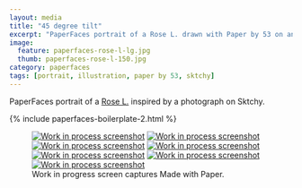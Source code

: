 ```yaml
---
layout: media
title: "45 degree tilt"
excerpt: "PaperFaces portrait of a Rose L. drawn with Paper by 53 on an iPad."
image: 
  feature: paperfaces-rose-l-lg.jpg
  thumb: paperfaces-rose-l-150.jpg
category: paperfaces
tags: [portrait, illustration, paper by 53, sktchy]
---
```


PaperFaces portrait of a [Rose L.](http://sktchy.com/Bf0pYC) inspired by a photograph on Sktchy.

{% include paperfaces-boilerplate-2.html %}

<figure class="third">
	<a href="{{ site.url }}/images/paperfaces-rose-l-process-1-lg.jpg"><img src="{{ site.url }}/images/paperfaces-rose-l-process-1-600.jpg" alt="Work in process screenshot"></a>
	<a href="{{ site.url }}/images/paperfaces-rose-l-process-2-lg.jpg"><img src="{{ site.url }}/images/paperfaces-rose-l-process-2-600.jpg" alt="Work in process screenshot"></a>
	<a href="{{ site.url }}/images/paperfaces-rose-l-process-3-lg.jpg"><img src="{{ site.url }}/images/paperfaces-rose-l-process-3-600.jpg" alt="Work in process screenshot"></a>
	<a href="{{ site.url }}/images/paperfaces-rose-l-process-4-lg.jpg"><img src="{{ site.url }}/images/paperfaces-rose-l-process-4-600.jpg" alt="Work in process screenshot"></a>
	<a href="{{ site.url }}/images/paperfaces-rose-l-process-5-lg.jpg"><img src="{{ site.url }}/images/paperfaces-rose-l-process-5-600.jpg" alt="Work in process screenshot"></a>
	<a href="{{ site.url }}/images/paperfaces-rose-l-process-6-lg.jpg"><img src="{{ site.url }}/images/paperfaces-rose-l-process-6-600.jpg" alt="Work in process screenshot"></a>
	<a href="{{ site.url }}/images/paperfaces-rose-l-process-7-lg.jpg"><img src="{{ site.url }}/images/paperfaces-rose-l-process-7-600.jpg" alt="Work in process screenshot"></a>
	<figcaption>Work in progress screen captures Made with Paper.</figcaption>
</figure>
